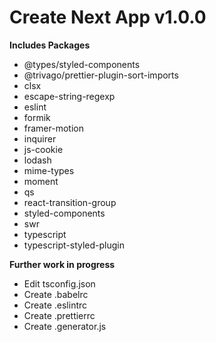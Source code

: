 # Create Next App v1.0.0

**Includes Packages**
 - @types/styled-components
 - @trivago/prettier-plugin-sort-imports
 - clsx
 - escape-string-regexp
 - eslint
 - formik
 - framer-motion
 - inquirer
 - js-cookie
 - lodash
 - mime-types
 - moment
 - qs
 - react-transition-group
 - styled-components
 - swr
 - typescript
 - typescript-styled-plugin

**Further work in progress**
 - Edit tsconfig.json
 - Create .babelrc
 - Create .eslintrc
 - Create .prettierrc
 - Create .generator.js
